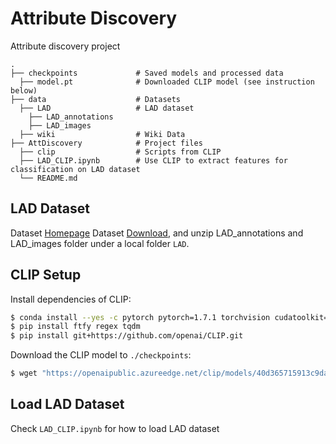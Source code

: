 # Attribute Discovery

Attribute discovery project
```
.
├── checkpoints             # Saved models and processed data
  ├── model.pt              # Downloaded CLIP model (see instruction below)
├── data                    # Datasets
  ├── LAD                   # LAD dataset
    ├── LAD_annotations     
    ├── LAD_images          
  ├── wiki                  # Wiki Data
├── AttDiscovery            # Project files
  ├── clip                  # Scripts from CLIP
  ├── LAD_CLIP.ipynb        # Use CLIP to extract features for classification on LAD dataset
  └── README.md
```

## LAD Dataset
Dataset [Homepage](https://github.com/PatrickZH/A-Large-scale-Attribute-Dataset-for-Zero-shot-Learning)
Dataset [Download](https://drive.google.com/open?id=1WU2dld1rt5ajWaZqY3YLwLp-6USeQiVG), and unzip LAD_annotations and LAD_images folder under a local folder `LAD`.

## CLIP Setup
Install dependencies of CLIP:

```bash
$ conda install --yes -c pytorch pytorch=1.7.1 torchvision cudatoolkit=11.0
$ pip install ftfy regex tqdm
$ pip install git+https://github.com/openai/CLIP.git
```

Download the CLIP model to `./checkpoints`:
```bash
$ wget "https://openaipublic.azureedge.net/clip/models/40d365715913c9da98579312b702a82c18be219cc2a73407c4526f58eba950af/ViT-B-32.pt" -O ../checkpoints/model.pt
```

## Load LAD Dataset
Check `LAD_CLIP.ipynb` for how to load LAD dataset
